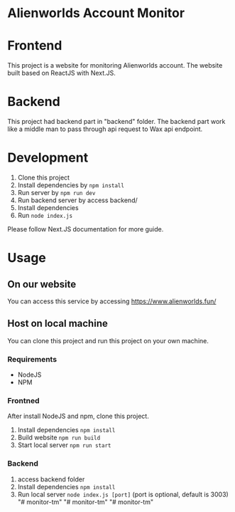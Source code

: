 # Alienworlds Account Monitor

# Frontend

This project is a website for monitoring Alienworlds account.
The website built based on ReactJS with Next.JS.

# Backend

This project had backend part in "backend" folder.
The backend part work like a middle man to pass through api request to Wax api endpoint.

# Development

1. Clone this project
2. Install dependencies by `npm install`
3. Run server by `npm run dev`
4. Run backend server by access backend/
5. Install dependencies
6. Run `node index.js`

Please follow Next.JS documentation for more guide.

# Usage

## On our website

You can access this service by accessing https://www.alienworlds.fun/

## Host on local machine

You can clone this project and run this project on your own machine.

### Requirements

- NodeJS
- NPM

### Frontned

After install NodeJS and npm, clone this project.

1. Install dependencies `npm install`
2. Build website `npm run build`
3. Start local server `npm run start`

### Backend

1. access backend folder
2. Install dependencies `npm install`
3. Run local server `node index.js [port]` (port is optional, default is 3003)
"# monitor-tm" 
"# monitor-tm" 
"# monitor-tm" 
